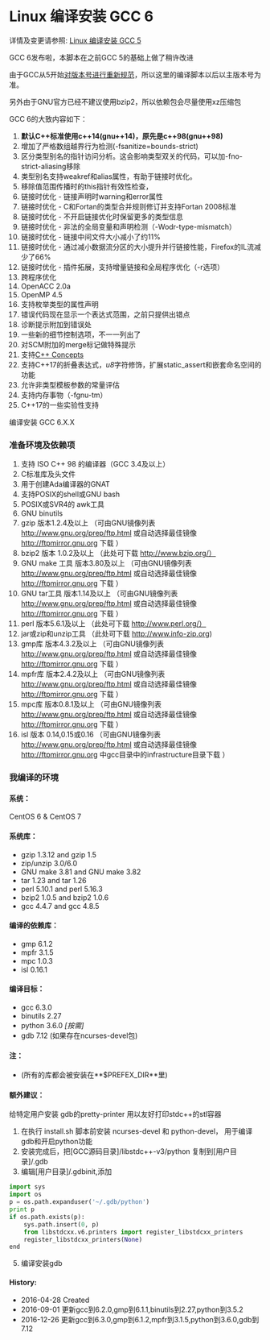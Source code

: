 Linux 编译安装 GCC 6
======

详情及变更请参照: [Linux 编译安装 GCC 5](https://github.com/owent-utils/bash-shell/tree/master/GCC%20Installer/gcc-6)

GCC 6发布啦，本脚本在之前GCC 5的基础上做了稍许改进

由于GCC从5开始[对版本号进行重新规范](https://gcc.gnu.org/develop.html#num_scheme)，所以这里的编译脚本以后以主版本号为准。

另外由于GNU官方已经不建议使用bzip2，所以依赖包会尽量使用xz压缩包

GCC 6的大致内容如下：

1.   **默认C++标准使用c++14(gnu++14)，原先是c++98(gnu++98)**
2.  增加了严格数组越界行为检测(-fsanitize=bounds-strict)
3.  区分类型别名的指针访问分析。这会影响类型双关的代码，可以加-fno-strict-aliasing移除
4.  类型别名支持weakref和alias属性，有助于链接时优化。
5.  移除值范围传播时的this指针有效性检查，
6.  链接时优化 - 链接声明时warning和error属性
7.  链接时优化 - C和Fortan的类型合并规则修订并支持Fortan 2008标准
8.  链接时优化 - 不开启链接优化时保留更多的类型信息
9.  链接时优化 - 非法的全局变量和声明检测（-Wodr-type-mismatch）
10. 链接时优化 - 链接中间文件大小减小了约11%
11. 链接时优化 - 通过减小数据流分区的大小提升并行链接性能，Firefox的IL流减少了66%
12. 链接时优化 - 插件拓展，支持增量链接和全局程序优化（-r选项）
13. 跨程序优化
14. OpenACC 2.0a
15. OpenMP 4.5
16. 支持枚举类型的属性声明
17. 错误代码现在显示一个表达式范围，之前只提供出错点
18. 诊断提示附加到错误处
19. 一些新的细节控制选项，不一一列出了
20. 对SCM附加的merge标记做特殊提示
21. 支持[C++ Concepts](http://www.open-std.org/jtc1/sc22/wg21/docs/papers/2015/n4377.pdf)
22. 支持C++17的折叠表达式，*u8*字符修饰，扩展static_assert和嵌套命名空间的功能
23. 允许非类型模板参数的常量评估
24. 支持内存事物（-fgnu-tm）
25. C++17的一些实验性支持

编译安装 GCC 6.X.X
### 准备环境及依赖项

1. 支持 ISO C++ 98 的编译器（GCC 3.4及以上）
2. C标准库及头文件
3. 用于创建Ada编译器的GNAT
4. 支持POSIX的shell或GNU bash
5. POSIX或SVR4的 awk工具
6. GNU binutils
7. gzip 版本1.2.4及以上     （可由GNU镜像列表 http://www.gnu.org/prep/ftp.html 或自动选择最佳镜像 http://ftpmirror.gnu.org 下载 ）
8. bzip2 版本 1.0.2及以上    （此处可下载 http://www.bzip.org/）
9. GNU make 工具 版本3.80及以上 （可由GNU镜像列表 http://www.gnu.org/prep/ftp.html 或自动选择最佳镜像 http://ftpmirror.gnu.org 下载 ）
10. GNU tar工具 版本1.14及以上   （可由GNU镜像列表 http://www.gnu.org/prep/ftp.html 或自动选择最佳镜像 http://ftpmirror.gnu.org 下载 ）
11. perl 版本5.6.1及以上      （此处可下载 http://www.perl.org/）
12. jar或zip和unzip工具 （此处可下载 http://www.info-zip.org)
13. gmp库 版本4.3.2及以上 （可由GNU镜像列表 http://www.gnu.org/prep/ftp.html 或自动选择最佳镜像 http://ftpmirror.gnu.org 下载 ）
14. mpfr库 版本2.4.2及以上 （可由GNU镜像列表 http://www.gnu.org/prep/ftp.html 或自动选择最佳镜像 http://ftpmirror.gnu.org 下载 ）
15. mpc库 版本0.8.1及以上 （可由GNU镜像列表 http://www.gnu.org/prep/ftp.html 或自动选择最佳镜像 http://ftpmirror.gnu.org 下载 ）
16. isl 版本 0.14,0.15或0.16 （可由GNU镜像列表 http://www.gnu.org/prep/ftp.html 或自动选择最佳镜像 http://ftpmirror.gnu.org 中gcc目录中的infrastructure目录下载 ）

### 我编译的环境
#### 系统：
CentOS 6 & CentOS 7

#### 系统库：
+ gzip 1.3.12 and gzip 1.5
+ zip/unzip 3.0/6.0
+ GNU make 3.81 and GNU make 3.82
+ tar 1.23 and tar 1.26
+ perl 5.10.1 and perl 5.16.3
+ bzip2 1.0.5 and bzip2 1.0.6
+ gcc 4.4.7 and gcc 4.8.5

#### 编译的依赖库：
+ gmp 6.1.2
+ mpfr 3.1.5
+ mpc 1.0.3
+ isl 0.16.1

#### 编译目标：
+ gcc 6.3.0
+ binutils 2.27
+ python 3.6.0 *[按需]*
+ gdb 7.12 (如果存在ncurses-devel包)

#### 注：
+ (所有的库都会被安装在**$PREFEX_DIR**里)

#### 额外建议：
给特定用户安装 gdb的pretty-printer 用以友好打印stdc++的stl容器

1. 在执行 install.sh 脚本前安装 ncurses-devel 和 python-devel， 用于编译gdb和开启python功能
2. 安装完成后，把[GCC源码目录]/libstdc++-v3/python 复制到[用户目录]/.gdb
3. 编辑[用户目录]/.gdbinit,添加
```python
import sys
import os
p = os.path.expanduser('~/.gdb/python')
print p
if os.path.exists(p):
    sys.path.insert(0, p)
    from libstdcxx.v6.printers import register_libstdcxx_printers
    register_libstdcxx_printers(None)
end
```
5. 编译安装gdb

#### History:
+ 2016-04-28    Created
+ 2016-09-01    更新gcc到6.2.0,gmp到6.1.1,binutils到2.27,python到3.5.2
+ 2016-12-26    更新gcc到6.3.0,gmp到6.1.2,mpfr到3.1.5,python到3.6.0,gdb到7.12